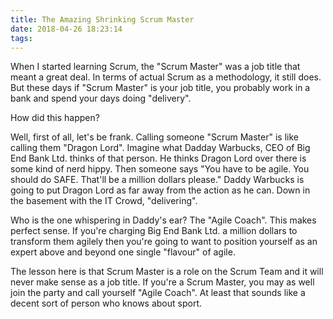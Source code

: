 ```yaml
---
title: The Amazing Shrinking Scrum Master
date: 2018-04-26 18:23:14
tags:
---
```


When I started learning Scrum, the "Scrum Master" was a job title that meant a great deal. In terms of actual Scrum as a methodology, it still does. But these days if "Scrum Master" is your job title, you probably work in a bank and spend your days doing "delivery".

How did this happen?

Well, first of all, let's be frank. Calling someone "Scrum Master" is like calling them "Dragon Lord". Imagine what Dadday Warbucks, CEO of Big End Bank Ltd. thinks of that person. He thinks Dragon Lord over there is some kind of nerd hippy. Then someone says "You have to be agile. You should do SAFE. That'll be a million dollars please." Daddy Warbucks is going to put Dragon Lord as far away from the action as he can. Down in the basement with the IT Crowd, "delivering".

Who is the one whispering in Daddy's ear? The "Agile Coach". This makes perfect sense. If you're charging Big End Bank Ltd. a million dollars to transform them agilely then you're going to want to position yourself as an expert above and beyond one single "flavour" of agile.

The lesson here is that Scrum Master is a role on the Scrum Team and it will never make sense as a job title. If you're a Scrum Master, you may as well join the party and call yourself "Agile Coach". At least that sounds like a decent sort of person who knows about sport.
